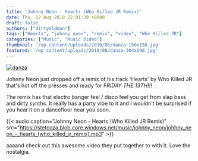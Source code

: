 ```yaml
---
title: 'Johnny Neon - Hearts (Who Killed JR Remix)'
date: Thu, 12 Aug 2010 22:01:39 +0000
draft: false
authors: ["dirtyoldman"]
tags: ["Hearts", "johnny neon", "remix", "video", "Who Killed JR"]
categories: ["Music", "Music Video"]
thumbnail: '/wp-content/uploads/2010/08/danza-150x150.jpg'
featured: '/wp-content/uploads/2010/08/danza-304x190.jpg'
---
```


[![](/wp-content/uploads/2010/08/danza.jpg "danza")](/2010/08/13/johnny-neon-hearts-who-killed-jr-remix/danza/)

Johnny Neon just dropped off a remix of his track 'Hearts' by Who Killed JR that's hot off the presses and ready for _FRIDAY THE 13TH!!!_

The remix has that electro banger feel / disco feel you get from slap bass and dirty synths. It really has a party vibe to it and I wouldn't be surprised if you hear it on a dancefloor near you soon.

{{< audio
    caption="Johnny Neon - Hearts (Who Killed JR Remix)"
    src="https://stetcoza.blob.core.windows.net/music/johnny_neon/johhny_neon_-_hearts_(who_killed_jr_remix).mp3" >}}

aaaand check out this awesome video they put together to with it. Love the nostalgia.

